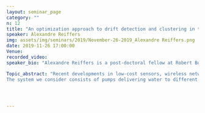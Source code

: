 ```yaml
---
layout: seminar_page
category: ""
n: 12
title: "An optimization approach to drift detection and clustering in time-series: Application to air quality data in India"
speaker: Alexandre Reiffers
img: assets/img/seminars/2019/November-26-2019_Alexandre Reiffers.png
date: 2019-11-26 17:00:00 
Venue:
recorded_video: 
speaker_bio: "Alexandre Reiffers is a post-doctoral fellow at Robert Bosch Centre for Cyber-Physical Systems. He received the B.Sc. degree in mathematics (2010) from the University of Marseille, the master degree in applied mathematics (2012) from the University of Pierre et Marie CURIE and the Ph.D. degree in computer science (January 2015) from the INRIA (National research institute in computer science and control) and the University of Avignon. His supervisors were Eitan Altman and Yezekael Hayel. From July 2016 to December 2017, Alexandre Reiffers was a researcher at SafranTech where he was working on comparison of maintenance strategies. Most of his research projects concern the application of mathematical tools (game theory, optimization, stochastic process and machine learning) for a better understanding of real-world problems. The different issues that he studies touch topics such as social networks, speech between human and computer, economy and manufacturing."

Topic_abstract: "Recent developments in low-cost sensors, wireless network communication, and computational tools have paved the way for applications like monitoring with the high spatial and temporal resolution for example in the context of air quality. However, the reduced quality of sensing units necessitates robust drift detection and calibration schemes. The few existing methods are variants of outlier detection algorithms. We presented an optimization-based clustering algorithm that first smooths the data and then performs clustering for drift detection. We present the detection efficiency of the algorithm with a simulated dataset where the proposed algorithm detects sensor failures like random walks, reduced sensitivity and changes in bias.
The system we consider consists of pumps delivering water to different reservoirs  in a network, with each reservoir catering to time varying demand.  Pumps and ON/OFF valves are used as manipulated variables to control the flow and  pressure. The decision variables  are the number of pumps to be turned on and the state of the valves in the network over a given horizon and the objective  is to minimize energy consumption while meeting the time varying demand.  Given the nonlinear nature of the pump operating curve and the hydraulics, this results in a Mixed Integer NonLinear Program (MINLP). We propose to solve by decomposing it into  series of sub-problems that can be solved efficiently.  Application of these ideas to distribution networks reveals potential significant savings in energy or improvement in supply. Experimental results will be shared followed by our field implementations."




---
```


